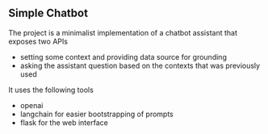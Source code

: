 ## Simple Chatbot

The project is a minimalist implementation of a chatbot assistant that exposes two APIs
- setting some context and providing data source for grounding
- asking the assistant question based on the contexts that was previously used

It uses the following tools
- openai
- langchain for easier bootstrapping of prompts
- flask for the web interface
